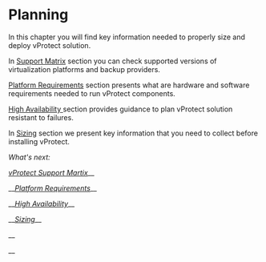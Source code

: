 # Planning

In this chapter you will find key information needed to properly size and deploy vProtect solution. 

In [Support Matrix](vprotect-support-matrix.md) section you can check supported versions of virtualization platforms and backup providers.

[Platform Requirements](platform-requirements.md) section presents what are hardware and software requirements needed to run vProtect components. 

[High Availability ](high-avaliability.md)section provides guidance to plan vProtect solution resistant to failures.

In [Sizing](sizing/) section we present key information that you need to collect before installing vProtect.



_What's next:_

  [_vProtect Support Martix_](vprotect-support-matrix.md)\_\_

  __[_Platform Requirements_](platform-requirements.md)\_\_

  __[_High Availability_](high-avaliability.md)\_\_

  __[_Sizing_](sizing/)\_\_

\_\_

\_\_

